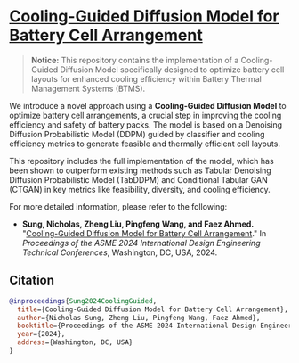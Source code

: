 # [Cooling-Guided Diffusion Model for Battery Cell Arrangement](https://github.com/nicksungg/Cooling-Guided-Diffusion-Model-for-Battery-Cell-Arrangement)

> **Notice:** This repository contains the implementation of a Cooling-Guided Diffusion Model specifically designed to optimize battery cell layouts for enhanced cooling efficiency within Battery Thermal Management Systems (BTMS).

We introduce a novel approach using a **Cooling-Guided Diffusion Model** to optimize battery cell arrangements, a crucial step in improving the cooling efficiency and safety of battery packs. The model is based on a Denoising Diffusion Probabilistic Model (DDPM) guided by classifier and cooling efficiency metrics to generate feasible and thermally efficient cell layouts.

This repository includes the full implementation of the model, which has been shown to outperform existing methods such as Tabular Denoising Diffusion Probabilistic Model (TabDDPM) and Conditional Tabular GAN (CTGAN) in key metrics like feasibility, diversity, and cooling efficiency.

For more detailed information, please refer to the following:

- **Sung, Nicholas, Zheng Liu, Pingfeng Wang, and Faez Ahmed.** "[Cooling-Guided Diffusion Model for Battery Cell Arrangement](https://yourpaperlinkhere)." In *Proceedings of the ASME 2024 International Design Engineering Technical Conferences*, Washington, DC, USA, 2024.

## Citation

```bibtex
@inproceedings{Sung2024CoolingGuided,
  title={Cooling-Guided Diffusion Model for Battery Cell Arrangement},
  author={Nicholas Sung, Zheng Liu, Pingfeng Wang, Faez Ahmed},
  booktitle={Proceedings of the ASME 2024 International Design Engineering Technical Conferences},
  year={2024},
  address={Washington, DC, USA}
}
